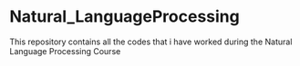 # Natural_LanguageProcessing
This repository contains all the codes that i have worked during the Natural Language Processing Course
